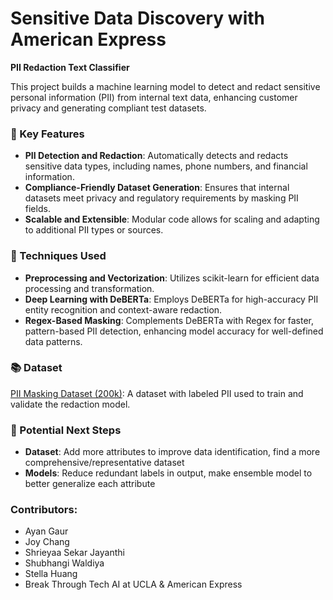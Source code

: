 # Sensitive Data Discovery with American Express
**PII Redaction Text Classifier**  

This project builds a machine learning model to detect and redact sensitive personal information (PII) from internal text data, enhancing customer privacy and generating compliant test datasets.

### 📌 Key Features
- **PII Detection and Redaction**: Automatically detects and redacts sensitive data types, including names, phone numbers, and financial information.
- **Compliance-Friendly Dataset Generation**: Ensures that internal datasets meet privacy and regulatory requirements by masking PII fields.
- **Scalable and Extensible**: Modular code allows for scaling and adapting to additional PII types or sources.

### 🔧 Techniques Used
- **Preprocessing and Vectorization**: Utilizes scikit-learn for efficient data processing and transformation.
- **Deep Learning with DeBERTa**: Employs DeBERTa for high-accuracy PII entity recognition and context-aware redaction.
- **Regex-Based Masking**: Complements DeBERTa with Regex for faster, pattern-based PII detection, enhancing model accuracy for well-defined data patterns.

### 📚 Dataset
[PII Masking Dataset (200k)](https://huggingface.co/datasets/Isotonic/pii-masking-200k): A dataset with labeled PII used to train and validate the redaction model.

### 👣 Potential Next Steps
- **Dataset**: Add more attributes to improve data identification, find a more comprehensive/representative dataset
- **Models**: Reduce redundant labels in output, make ensemble model to better generalize each attribute

### Contributors:
- Ayan Gaur
- Joy Chang
- Shrieyaa Sekar Jayanthi
- Shubhangi Waldiya
- Stella Huang
- Break Through Tech AI at UCLA & American Express
